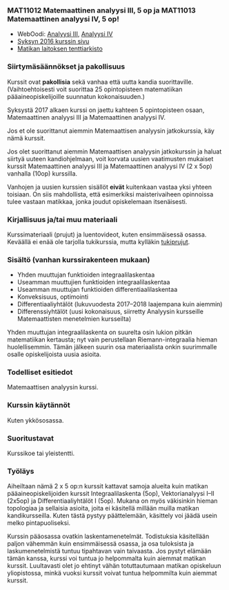 ### MAT11012 Matemaattinen analyysi III, 5 op ja MAT11013 Matemaattinen analyysi IV, 5 op!

* WebOodi: [Analyysi III](https://weboodi.helsinki.fi/hy/opintjakstied.jsp?OpinKohd=117787971), [Analyysi IV](https://weboodi.helsinki.fi/hy/opintjakstied.jsp?OpinKohd=117787977)
* [Syksyn 2016 kurssin sivu](https://wiki.helsinki.fi/display/mathstatKurssit/Matemaattisen+analyysin+kurssi%2C+syksy+2016)
* [Matikan laitoksen tenttiarkisto](http://wiki.helsinki.fi/display/mathstatOpiskelu/Matemaattisen+analyysin+kurssi+arkisto)

### Siirtymäsäännökset ja pakollisuus

Kurssit ovat **pakollisia** sekä vanhaa että uutta kandia suorittaville. (Vaihtoehtoisesti voit suorittaa 25 opintopisteen matematiikan pääaineopiskelijoille suunnatun kokonaisuuden.)

Syksystä 2017 alkaen kurssi on jaettu kahteen 5 opintopisteen osaan, Matemaattinen analyysi III ja Matemaattinen analyysi IV.

Jos et ole suorittanut aiemmin Matemaattisen analyysin jatkokurssia, käy nämä kurssit.

Jos olet suorittanut aiemmin Matemaattisen analyysin jatkokurssin ja haluat siirtyä uuteen kandiohjelmaan, voit korvata uusien vaatimusten mukaiset kurssit Matemaattinen analyysi III ja Matemaattinen analyysi IV (2 x 5op) vanhalla (10op) kurssilla. 

Vanhojen ja uusien kurssien sisällöt **eivät** kuitenkaan vastaa yksi yhteen toisiaan. On siis mahdollista, että esimerkiksi maisterivaiheen opinnoissa tulee vastaan matikkaa, jonka joudut opiskelemaan itsenäisesti.

### Kirjallisuus ja/tai muu materiaali

Kurssimateriaali (prujut) ja luentovideot, kuten ensimmäisessä osassa. Keväällä ei enää ole tarjolla tukikurssia, mutta kylläkin [tukiprujut](http://www.helsinki.fi/jarj/ktto/tukikurssi/analyysinjatkokurssi.pdf).

### Sisältö (vanhan kurssirakenteen mukaan)

* Yhden muuttujan funktioiden integraalilaskentaa
* Useamman muuttujien funktioiden integraalilaskentaa
* Useamman muuttujan funktioiden differentiaalilaskentaa
* Konveksisuus, optimointi
* Differentiaaliyhtälöt (lukuvuodesta 2017–2018 laajempana kuin aiemmin)
* Differenssiyhtälöt (uusi kokonaisuus, siirretty Analyysin kursseille Matemaattisten menetelmien kursseilta)

Yhden muuttujan integraalilaskenta on suurelta osin lukion pitkän matematiikan kertausta; nyt vain perustellaan Riemann-integraalia hieman huolellisemmin. Tämän jälkeen suurin osa materiaalista onkin suurimmalle osalle opiskelijoista uusia asioita.

### Todelliset esitiedot

Matemaattisen analyysin kurssi.

### Kurssin käytännöt

Kuten ykkösosassa.

### Suoritustavat

Kurssikoe tai yleistentti.

### Työläys

Aiheiltaan nämä 2 x 5 op:n kurssit kattavat samoja alueita kuin matikan pääaineopiskelijoiden kurssit Integraalilaskenta (5op), Vektorianalyysi I–II (2x5op) ja Differentiaaliyhtälöt I (5op). Mukana on myös väkisinkin hieman topologiaa ja sellaisia asioita, joita ei käsitellä millään muilla matikan kandikursseilla. Kuten tästä pystyy päättelemään, käsittely voi jäädä usein melko pintapuoliseksi.

Kurssin pääosassa ovatkin laskentamenetelmät. Todistuksia käsitellään paljon vähemmän kuin ensimmäisessä osassa, ja osa tuloksista ja laskumenetelmistä tuntuu tipahtavan vain taivaasta. Jos pystyt elämään tämän kanssa, kurssi voi tuntua jo helpommalta kuin aiemmat matikan kurssit. Luultavasti olet jo ehtinyt vähän totuttautumaan matikan opiskeluun yliopistossa, minkä vuoksi kurssit voivat tuntua helpommilta kuin aiemmat kurssit.